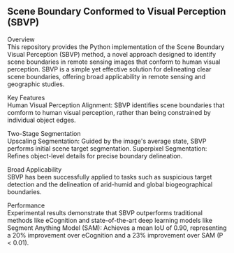 ## Scene Boundary Conformed to Visual Perception (SBVP)
Overview  
This repository provides the Python implementation of the Scene Boundary Visual Perception (SBVP) method, a novel approach designed to identify scene boundaries in remote sensing images that conform to human visual perception. SBVP is a simple yet effective solution for delineating clear scene boundaries, offering broad applicability in remote sensing and geographic studies.

Key Features  
Human Visual Perception Alignment: SBVP identifies scene boundaries that comform to human visual perception, rather than being constrained by individual object edges.

Two-Stage Segmentation  
Upscaling Segmentation: Guided by the image's average state, SBVP performs initial scene target segmentation.
Superpixel Segmentation: Refines object-level details for precise boundary delineation.

Broad Applicability  
SBVP has been successfully applied to tasks such as suspicious target detection and the delineation of arid-humid and global biogeographical boundaries.

Performance  
Experimental results demonstrate that SBVP outperforms traditional methods like eCognition and state-of-the-art deep learning models like Segment Anything Model (SAM):
Achieves a mean IoU of 0.90, representing a 20% improvement over eCognition and a 23% improvement over SAM (P < 0.01).
